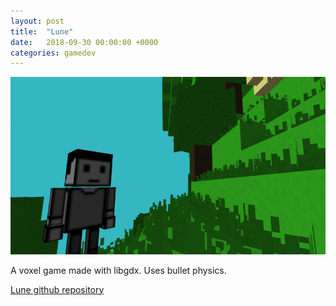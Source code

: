 ```yaml
---
layout: post
title:  "Lune"
date:   2018-09-30 00:00:00 +0000
categories: gamedev
---
```


![Lune screenshot][lune]

A voxel game made with libgdx. Uses bullet physics.

[Lune github repository](https://github.com/jiexdrop/lune)




[lune]: /assets/img/lune.png "Lune screenshot"
